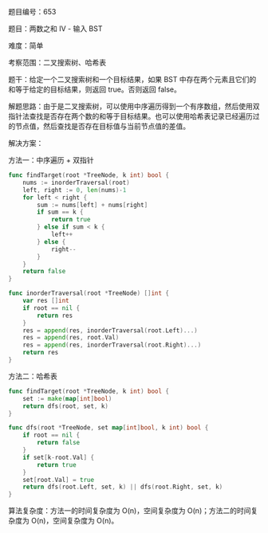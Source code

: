题目编号：653

题目：两数之和 IV - 输入 BST

难度：简单

考察范围：二叉搜索树、哈希表

题干：给定一个二叉搜索树和一个目标结果，如果 BST 中存在两个元素且它们的和等于给定的目标结果，则返回 true。否则返回 false。

解题思路：由于是二叉搜索树，可以使用中序遍历得到一个有序数组，然后使用双指针法查找是否存在两个数的和等于目标结果。也可以使用哈希表记录已经遍历过的节点值，然后查找是否存在目标值与当前节点值的差值。

解决方案：

方法一：中序遍历 + 双指针

```go
func findTarget(root *TreeNode, k int) bool {
    nums := inorderTraversal(root)
    left, right := 0, len(nums)-1
    for left < right {
        sum := nums[left] + nums[right]
        if sum == k {
            return true
        } else if sum < k {
            left++
        } else {
            right--
        }
    }
    return false
}

func inorderTraversal(root *TreeNode) []int {
    var res []int
    if root == nil {
        return res
    }
    res = append(res, inorderTraversal(root.Left)...)
    res = append(res, root.Val)
    res = append(res, inorderTraversal(root.Right)...)
    return res
}
```

方法二：哈希表

```go
func findTarget(root *TreeNode, k int) bool {
    set := make(map[int]bool)
    return dfs(root, set, k)
}

func dfs(root *TreeNode, set map[int]bool, k int) bool {
    if root == nil {
        return false
    }
    if set[k-root.Val] {
        return true
    }
    set[root.Val] = true
    return dfs(root.Left, set, k) || dfs(root.Right, set, k)
}
```

算法复杂度：方法一的时间复杂度为 O(n)，空间复杂度为 O(n)；方法二的时间复杂度为 O(n)，空间复杂度为 O(n)。